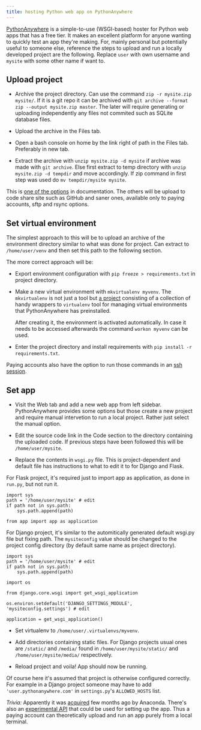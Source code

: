 ```yaml
---
title: hosting Python web app on PythonAnywhere
---
```

[PythonAnywhere] is a simple-to-use (WSGI-based) hoster for Python web apps
that has a free tier. It makes an excellent platform for anyone wanting to
quickly test an app they're making. For, mainly personal but potentially
useful to someone else, reference the steps to upload and run a locally
developed project are the following. Replace `user` with own username and
`mysite` with some other name if want to.

## Upload project

 * Archive the project directory. Can use the command `zip -r mysite.zip
   mysite/`. If it is a git repo it can be archived with `git archive
   --format zip --output mysite.zip master`. The later will require
   generating or uploading independently any files not commited such as
   SQLite database files.

 * Upload the archive in the Files tab.

 * Open a bash console on home by the link right of path in the Files
   tab. Preferably in new tab.

 * Extract the archive with `unzip mysite.zip -d mysite` if archive was
   made with `git archive`. Else first extract to temp directory with
   `unzip mysite.zip -d tempdir` and move accordingly. If zip command in
   first step was used do `mv tempdir/mysite mysite`.

This is [one of the options][uploading-a-zip-file] in documentation. The
others will be upload to code share site such as GitHub and saner ones,
available only to paying accounts, sftp and rsync options.

## Set virtual environment

The simplest approach to this will be to upload an archive of the
environment directory similar to what was done for project. Can extract to
`/home/user/venv` and then set this path to the following section.

The more correct approach will be:

 * Export environment configuration with `pip freeze > requirements.txt` in
   project directory.

 * Make a new virtual environment with `mkvirtualenv myvenv`. The
   `mkvirtualenv` is not just a tool but [a project][mkvenv] consisting of a
   collection of handy wrappers to `virtualenv` tool for managing virtual
   environments that PythonAnywhere has preinstalled.

   After creating it, the environment is activated automatically. In case
   it needs to be accessed afterwards the command `workon myvenv` can be
   used.

 * Enter the project directory and install requirements with `pip install -r
   requirements.txt`.

Paying accounts also have the option to run those commands in an [ssh
session][ssh].

## Set app

 * Visit the Web tab and add a new web app from left sidebar. PythonAnywhere
   provides some options but those create a new project and require manual
   intervetion to run a local project. Rather just select the manual option.

 * Edit the source code link in the Code section to the directory containing
   the uploaded code. If previous steps have been followed this will be
   `/home/user/mysite`.

 * Replace the contents in `wsgi.py` file. This is project-dependent and
   default file has instructions to what to edit it to for Django and Flask.

For Flask project, it's required just to import app as application, as
done in `run.py`, but not run it.

```
import sys
path = '/home/user/mysite' # edit
if path not in sys.path:
    sys.path.append(path)

from app import app as application
```

For Django project, it's similar to the automitically generated default
wsgi.py file but fixing path. The `mysiteconfig` value should be changed
to the project config directory (by default same name as project directory).

```
import sys
path = '/home/user/mysite' # edit
if path not in sys.path:
    sys.path.append(path)

import os

from django.core.wsgi import get_wsgi_application

os.environ.setdefault('DJANGO_SETTINGS_MODULE', 'mysiteconfig.settings') # edit

application = get_wsgi_application()
```

 * Set virtualenv to `/home/user/.virtualenvs/myvenv`.

 * Add directories containing static files. For Django projects usual ones
   are `/static/` and `/media/` found in `/home/user/mysite/static/` and
   `/home/user/mysite/media/` respectively.

 * Reload project and voila! App should now be running.

Of course here it's assumed that project is otherwise configured correctly.
For example in a Django project someone may have to add
`'user.pythonanywhere.com'` in `settings.py`'s `ALLOWED_HOSTS` list.

*Trivia:* Apparently it was [acquired] few months ago by Anaconda. There's
also an [experimental API][api] that could be used for setting up the
app. Thus a paying account can theoretically upload and run an app purely
from a local terminal.

[PythonAnywhere]: https://www.pythonanywhere.com
[uploading-a-zip-file]: https://help.pythonanywhere.com/pages/UploadingAndDownloadingFiles/#uploading-a-zip-file
[mkvenv]: https://virtualenvwrapper.readthedocs.io/en/latest/
[ssh]: https://help.pythonanywhere.com/pages/SSHAccess/
[acquired]: https://www.anaconda.com/blog/anaconda-acquires-pythonanywhere
[api]: https://help.pythonanywhere.com/pages/API/
